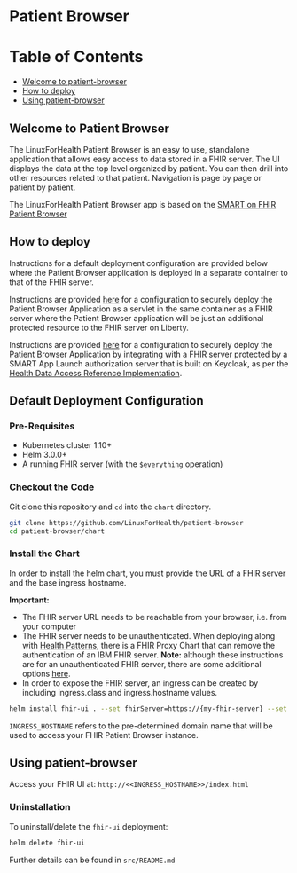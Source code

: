 # Patient Browser

# Table of Contents
- [Welcome to patient-browser](#patient-browser)
- [How to deploy](#how-to-deploy)
- [Using patient-browser](#using-patient-browser)

## Welcome to Patient Browser

The LinuxForHealth Patient Browser is an easy to use, standalone application that allows easy access to data stored in a FHIR server.  The UI displays the data at the top level organized by patient.  You can then drill into other resources related to that patient.  Navigation is page by page or patient by patient.

The LinuxForHealth Patient Browser app is based on the [SMART on FHIR Patient Browser](https://github.com/smart-on-fhir/patient-browser)

## How to deploy

Instructions for a default deployment configuration are provided below where the Patient Browser application is deployed in a separate container to that of the FHIR server.

Instructions are provided [here](https://github.com/LinuxForHealth/patient-browser/security/README.md) for a configuration to securely deploy the Patient Browser Application as a servlet in the same container as a FHIR server where the Patient Browser application will be just an additional protected resource to the FHIR server on Liberty.

Instructions are provided [here](https://github.com/LinuxForHealth/patient-browser/security/README-Health-Data-Access-Pattern_Integration.md) for a configuration to securely deploy the Patient Browser Application by integrating with a FHIR server protected by a SMART App Launch authorization server that is built on Keycloak, as per the [Health Data Access Reference Implementation](https://github.com/Alvearie/health-patterns/tree/main/data-access).

## Default Deployment Configuration 

### Pre-Requisites

- Kubernetes cluster 1.10+
- Helm 3.0.0+
- A running FHIR server (with the `$everything` operation)

### Checkout the Code

Git clone this repository and `cd` into the `chart` directory.

```bash
git clone https://github.com/LinuxForHealth/patient-browser
cd patient-browser/chart
```

### Install the Chart

In order to install the helm chart, you must provide the URL of a FHIR server and the base ingress hostname.

**Important:**
- The FHIR server URL needs to be reachable from your browser, i.e. from your computer
- The FHIR server needs to be unauthenticated. When deploying along with [Health Patterns](https://github.com/LinuxForHealth/health-patterns), there is a FHIR Proxy Chart that can remove the authentication of an IBM FHIR server. **Note:** although these instructions are for an unauthenticated FHIR server, there are some additional options [here](https://github.com/LinuxForHealth/patient-browser/tree/master/security).
- In order to expose the FHIR server, an ingress can be created by including ingress.class and ingress.hostname values.

```bash
helm install fhir-ui . --set fhirServer=https://{my-fhir-server} --set ingress.hostname={INGRESS_HOSTNAME}
```

`INGRESS_HOSTNAME` refers to the pre-determined domain name that will be used to access your FHIR Patient Browser instance.

## Using patient-browser

Access your FHIR UI at: `http://<<INGRESS_HOSTNAME>>/index.html`

### Uninstallation

To uninstall/delete the `fhir-ui` deployment:

```bash
helm delete fhir-ui
```

Further details can be found in `src/README.md`
